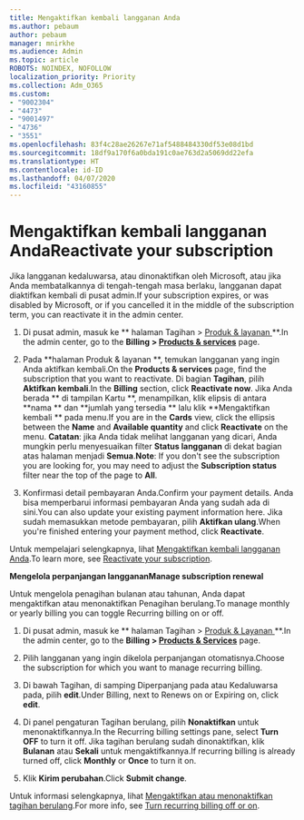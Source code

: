 ```yaml
---
title: Mengaktifkan kembali langganan Anda
ms.author: pebaum
author: pebaum
manager: mnirkhe
ms.audience: Admin
ms.topic: article
ROBOTS: NOINDEX, NOFOLLOW
localization_priority: Priority
ms.collection: Adm_O365
ms.custom:
- "9002304"
- "4473"
- "9001497"
- "4736"
- "3551"
ms.openlocfilehash: 83f4c28ae26267e71af5488484330df53e08d1bd
ms.sourcegitcommit: 18df9a170f6a0bda191c0ae763d2a5069dd22efa
ms.translationtype: HT
ms.contentlocale: id-ID
ms.lasthandoff: 04/07/2020
ms.locfileid: "43160855"
---
```

# <a name="reactivate-your-subscription"></a><span data-ttu-id="fba12-102">Mengaktifkan kembali langganan Anda</span><span class="sxs-lookup"><span data-stu-id="fba12-102">Reactivate your subscription</span></span>

<span data-ttu-id="fba12-103">Jika langganan kedaluwarsa, atau dinonaktifkan oleh Microsoft, atau jika Anda membatalkannya di tengah-tengah masa berlaku, langganan dapat diaktifkan kembali di pusat admin.</span><span class="sxs-lookup"><span data-stu-id="fba12-103">If your subscription expires, or was disabled by Microsoft, or if you cancelled it in the middle of the subscription term, you can reactivate it in the admin center.</span></span> 

1. <span data-ttu-id="fba12-104">Di pusat admin, masuk ke \*\* halaman Tagihan > [Produk & layanan ](https://go.microsoft.com/fwlink/p/?linkid=842054)\*\*.</span><span class="sxs-lookup"><span data-stu-id="fba12-104">In the admin center, go to the **Billing > [Products & services](https://go.microsoft.com/fwlink/p/?linkid=842054)** page.</span></span>

2. <span data-ttu-id="fba12-105">Pada \*\*halaman Produk & layanan \*\*, temukan langganan yang ingin Anda aktifkan kembali.</span><span class="sxs-lookup"><span data-stu-id="fba12-105">On the **Products & services** page, find the subscription that you want to reactivate.</span></span>  <span data-ttu-id="fba12-106">Di bagian **Tagihan**, pilih **Aktifkan kembali**.</span><span class="sxs-lookup"><span data-stu-id="fba12-106">In the **Billing** section, click **Reactivate now**.</span></span>  <span data-ttu-id="fba12-107">Jika Anda berada \*\* di tampilan Kartu \*\*, menampilkan, klik elipsis di antara \*\*nama \*\* dan \*\*jumlah yang tersedia \*\* lalu klik \*\*Mengaktifkan kembali \*\* pada menu.</span><span class="sxs-lookup"><span data-stu-id="fba12-107">If you are in the **Cards** view, click the ellipsis between the **Name** and **Available quantity** and click **Reactivate** on the menu.</span></span> <span data-ttu-id="fba12-108">**Catatan**: jika Anda tidak melihat langganan yang dicari, Anda mungkin perlu menyesuaikan filter **Status langganan** di dekat bagian atas halaman menjadi **Semua**.</span><span class="sxs-lookup"><span data-stu-id="fba12-108">**Note**: If you don't see the subscription you are looking for, you may need to adjust the **Subscription status** filter near the top of the page to **All**.</span></span>

3. <span data-ttu-id="fba12-109">Konfirmasi detail pembayaran Anda.</span><span class="sxs-lookup"><span data-stu-id="fba12-109">Confirm your payment details.</span></span>  <span data-ttu-id="fba12-110">Anda bisa memperbarui informasi pembayaran Anda yang sudah ada di sini.</span><span class="sxs-lookup"><span data-stu-id="fba12-110">You can also update your existing payment information here.</span></span>  <span data-ttu-id="fba12-111">Jika sudah memasukkan metode pembayaran, pilih **Aktifkan ulang**.</span><span class="sxs-lookup"><span data-stu-id="fba12-111">When you're finished entering your payment method, click **Reactivate**.</span></span>

<span data-ttu-id="fba12-112">Untuk mempelajari selengkapnya, lihat [Mengaktifkan kembali langganan Anda](https://docs.microsoft.com/office365/admin/subscriptions-and-billing/reactivate-your-subscription).</span><span class="sxs-lookup"><span data-stu-id="fba12-112">To learn more, see [Reactivate your subscription](https://docs.microsoft.com/office365/admin/subscriptions-and-billing/reactivate-your-subscription).</span></span>

<span data-ttu-id="fba12-113">**Mengelola perpanjangan langganan**</span><span class="sxs-lookup"><span data-stu-id="fba12-113">**Manage subscription renewal**</span></span>

<span data-ttu-id="fba12-114">Untuk mengelola penagihan bulanan atau tahunan, Anda dapat mengaktifkan atau menonaktifkan Penagihan berulang.</span><span class="sxs-lookup"><span data-stu-id="fba12-114">To manage monthly or yearly billing you can toggle Recurring billing on or off.</span></span>

1. <span data-ttu-id="fba12-115">Di pusat admin, masuk ke \*\* halaman Tagihan > [Produk & Layanan ](https://go.microsoft.com/fwlink/p/?linkid=842054)\*\*.</span><span class="sxs-lookup"><span data-stu-id="fba12-115">In the admin center, go to the **Billing > [Products & Services](https://go.microsoft.com/fwlink/p/?linkid=842054)** page.</span></span>

2. <span data-ttu-id="fba12-116">Pilih langganan yang ingin dikelola perpanjangan otomatisnya.</span><span class="sxs-lookup"><span data-stu-id="fba12-116">Choose the subscription for which you want to manage recurring billing.</span></span> 

3. <span data-ttu-id="fba12-117">Di bawah Tagihan, di samping Diperpanjang pada atau Kedaluwarsa pada, pilih **edit**.</span><span class="sxs-lookup"><span data-stu-id="fba12-117">Under Billing, next to Renews on or Expiring on, click **edit**.</span></span>

4. <span data-ttu-id="fba12-118">Di panel pengaturan Tagihan berulang, pilih **Nonaktifkan** untuk menonaktifkannya.</span><span class="sxs-lookup"><span data-stu-id="fba12-118">In the Recurring billing settings pane, select **Turn OFF** to turn it off.</span></span> <span data-ttu-id="fba12-119">Jika tagihan berulang sudah dinonaktifkan, klik **Bulanan** atau **Sekali** untuk mengaktifkannya.</span><span class="sxs-lookup"><span data-stu-id="fba12-119">If recurring billing is already turned off, click **Monthly** or **Once** to turn it on.</span></span> 

5. <span data-ttu-id="fba12-120">Klik **Kirim perubahan**.</span><span class="sxs-lookup"><span data-stu-id="fba12-120">Click **Submit change**.</span></span>

<span data-ttu-id="fba12-121">Untuk informasi selengkapnya, lihat [Mengaktifkan atau menonaktifkan tagihan berulang](https://docs.microsoft.com/office365/admin/subscriptions-and-billing/renew-your-subscription#turn-recurring-billing-off-or-on).</span><span class="sxs-lookup"><span data-stu-id="fba12-121">For more info, see [Turn recurring billing off or on](https://docs.microsoft.com/office365/admin/subscriptions-and-billing/renew-your-subscription#turn-recurring-billing-off-or-on).</span></span>
